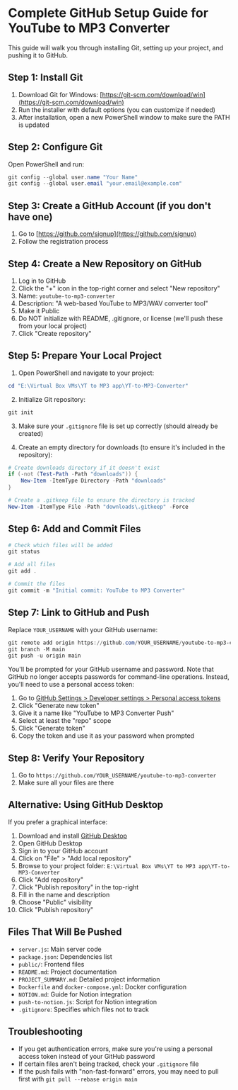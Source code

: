 # Complete GitHub Setup Guide for YouTube to MP3 Converter

This guide will walk you through installing Git, setting up your project, and pushing it to GitHub.

## Step 1: Install Git

1. Download Git for Windows: [https://git-scm.com/download/win](https://git-scm.com/download/win)
2. Run the installer with default options (you can customize if needed)
3. After installation, open a new PowerShell window to make sure the PATH is updated

## Step 2: Configure Git

Open PowerShell and run:

```powershell
git config --global user.name "Your Name"
git config --global user.email "your.email@example.com"
```

## Step 3: Create a GitHub Account (if you don't have one)

1. Go to [https://github.com/signup](https://github.com/signup)
2. Follow the registration process

## Step 4: Create a New Repository on GitHub

1. Log in to GitHub
2. Click the "+" icon in the top-right corner and select "New repository"
3. Name: `youtube-to-mp3-converter`
4. Description: "A web-based YouTube to MP3/WAV converter tool"
5. Make it Public
6. Do NOT initialize with README, .gitignore, or license (we'll push these from your local project)
7. Click "Create repository"

## Step 5: Prepare Your Local Project

1. Open PowerShell and navigate to your project:

```powershell
cd "E:\Virtual Box VMs\YT to MP3 app\YT-to-MP3-Converter"
```

2. Initialize Git repository:

```powershell
git init
```

3. Make sure your `.gitignore` file is set up correctly (should already be created)

4. Create an empty directory for downloads (to ensure it's included in the repository):

```powershell
# Create downloads directory if it doesn't exist
if (-not (Test-Path -Path "downloads")) {
    New-Item -ItemType Directory -Path "downloads"
}

# Create a .gitkeep file to ensure the directory is tracked
New-Item -ItemType File -Path "downloads\.gitkeep" -Force
```

## Step 6: Add and Commit Files

```powershell
# Check which files will be added
git status

# Add all files
git add .

# Commit the files
git commit -m "Initial commit: YouTube to MP3 Converter"
```

## Step 7: Link to GitHub and Push

Replace `YOUR_USERNAME` with your GitHub username:

```powershell
git remote add origin https://github.com/YOUR_USERNAME/youtube-to-mp3-converter.git
git branch -M main
git push -u origin main
```

You'll be prompted for your GitHub username and password. Note that GitHub no longer accepts passwords for command-line operations. Instead, you'll need to use a personal access token:

1. Go to [GitHub Settings > Developer settings > Personal access tokens](https://github.com/settings/tokens)
2. Click "Generate new token"
3. Give it a name like "YouTube to MP3 Converter Push"
4. Select at least the "repo" scope
5. Click "Generate token"
6. Copy the token and use it as your password when prompted

## Step 8: Verify Your Repository

1. Go to `https://github.com/YOUR_USERNAME/youtube-to-mp3-converter`
2. Make sure all your files are there

## Alternative: Using GitHub Desktop

If you prefer a graphical interface:

1. Download and install [GitHub Desktop](https://desktop.github.com/)
2. Open GitHub Desktop
3. Sign in to your GitHub account
4. Click on "File" > "Add local repository"
5. Browse to your project folder: `E:\Virtual Box VMs\YT to MP3 app\YT-to-MP3-Converter`
6. Click "Add repository"
7. Click "Publish repository" in the top-right
8. Fill in the name and description
9. Choose "Public" visibility
10. Click "Publish repository"

## Files That Will Be Pushed

- `server.js`: Main server code
- `package.json`: Dependencies list
- `public/`: Frontend files
- `README.md`: Project documentation
- `PROJECT_SUMMARY.md`: Detailed project information
- `Dockerfile` and `docker-compose.yml`: Docker configuration
- `NOTION.md`: Guide for Notion integration
- `push-to-notion.js`: Script for Notion integration
- `.gitignore`: Specifies which files not to track

## Troubleshooting

- If you get authentication errors, make sure you're using a personal access token instead of your GitHub password
- If certain files aren't being tracked, check your `.gitignore` file
- If the push fails with "non-fast-forward" errors, you may need to pull first with `git pull --rebase origin main` 